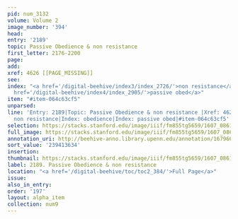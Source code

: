 ```yaml
---
pid: num_3132
volume: Volume 2
image_number: '394'
head:
entry: '2189'
topic: Passive Obedience & non resistance
first_letter: 2176-2200
page:
add:
xref: 4626 [[PAGE_MISSING]]
see:
index: "<a href='/digital-beehive/index3/index_2726/'>non resistance</a>|<a href='/digital-beehive/index4/index_2755/'>obedience</a>|<a
  href='/digital-beehive/index4/index_2905/'>passive obed</a>"
item: "#item-064c63cf5"
unparsed:
line: 'Entry: 2189|Topic: Passive Obedience & non resistance |Xref: 4626 [[PAGE_MISSING]]|Index:
  non resistance|Index: obedience|Index: passive obed|#item-064c63cf5'
selection: https://stacks.stanford.edu/image/iiif/fm855tg5659/1607_0861/811,3634,2843,788/full/0/default.jpg
full_image: https://stacks.stanford.edu/image/iiif/fm855tg5659/1607_0861/full/full/0/default.jpg
annotation_uri: http://beehive-anno.library.upenn.edu/annotation/1679667948984
sort_value: '239413634'
insertion:
thumbnail: https://stacks.stanford.edu/image/iiif/fm855tg5659/1607_0861/811,3634,600,180/250,/0/default.jpg
label: 2189. Passive Obedience & non resistance
location: "<a href='/digital-beehive/toc/toc2_384/'>Full Page</a>"
issue:
also_in_entry:
order: '197'
layout: alpha_item
collection: num9
---
```

